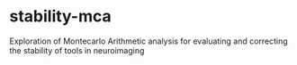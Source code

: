# stability-mca
Exploration of Montecarlo Arithmetic analysis for evaluating and correcting the stability of tools in neuroimaging
